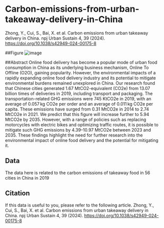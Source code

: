 # Carbon-emissions-from-urban-takeaway-delivery-in-China
Zhong, Y., Cui, S., Bai, X. et al. Carbon emissions from urban takeaway delivery in China. npj Urban Sustain 4, 39 (2024). https://doi.org/10.1038/s42949-024-00175-8 

##Figure
![image](https://github.com/user-attachments/assets/42baadab-ddd9-4a96-80a3-93e0b38d50d8)

##Abstract
Online food delivery has become a popular mode of urban food consumption in China as its underlying business mechanism, Online To Offline (O2O), gaining popularity. However, the environmental impacts of a rapidly expanding online food delivery industry and its potential to mitigate environmental burdens remained unexplored in China. Our research found that Chinese cities generated 1.67 MtCO2-equivalent (CO2e) from 13.07 billion times of deliveries in 2019, including transport and packaging. The transportation-related GHG emissions were 745 KtCO2e in 2019, with an average of 0.057 kg CO2e per order and an average of 0.011 kg CO2e per capita. These emissions have surged from 0.31 MtCO2e in 2014 to 2.74 MtCO2e in 2021. We predict that this figure will increase further to 5.94 MtCO2e by 2035. However, with a range of policies such as replacing motorcycles with electric bikes and optimizing traffic routes, it is possible to mitigate such GHG emissions by 4.39–10.97 MtCO2e between 2023 and 2035. These findings highlight the need for further research into the environmental impact of online food delivery and the potential for mitigating it.

## Data
The data here is related to the carbon emissions of takeaway food in 56 cities in China in 2019

## Citation
If this data is useful to you, please refer to the following article.
Zhong, Y., Cui, S., Bai, X. et al. Carbon emissions from urban takeaway delivery in China. npj Urban Sustain 4, 39 (2024). https://doi.org/10.1038/s42949-024-00175-8
